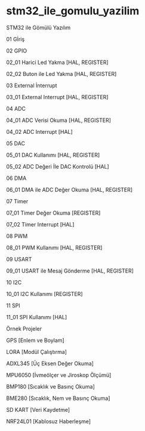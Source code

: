 # stm32_ile_gomulu_yazilim

STM32 ile Gömülü Yazılım

01 Gİriş

02 GPIO 

02_01 Harici Led Yakma [HAL, REGISTER]

02_02 Buton ile Led Yakma [HAL, REGISTER]

03 External İnterrupt

03_01 External Interrupt [HAL, REGISTER]

04 ADC 

04_01 ADC Verisi Okuma [HAL, REGISTER]

04_02 ADC Interrupt [HAL]

05 DAC 

05_01 DAC Kullanımı [HAL, REGISTER]

05_02 ADC Değeri İle DAC Kontrolü [HAL]

06 DMA

06_01 DMA ile ADC Değer Okuma [HAL, REGISTER]

07 Timer

07_01 Timer Değer Okuma [REGISTER]

07_02 Timer Interrupt [HAL]

08 PWM

08_01 PWM Kullanımı [HAL, REGISTER]

09 USART

09_01 USART ile Mesaj Gönderme [HAL, REGISTER]

10 I2C

10_01 I2C Kullanımı [REGISTER]

11 SPI 

11_01 SPI Kullanımı [HAL]

Örnek Projeler

GPS [Enlem ve Boylam]

LORA [Modül Çalıştırma] 

ADXL345 [Üç Eksen Değer Okuma] 

MPU6050 [İvmeölçer ve Jiroskop Ölçümü] 

BMP180 [Sıcaklık ve Basınç Okuma] 

BME280 [Sıcaklık, Nem ve Basınç Okuma]

SD KART [Veri Kaydetme] 

NRF24L01 [Kablosuz Haberleşme] 
